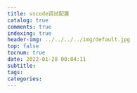 ```yaml
---
title: vscode调试配置
catalog: true
comments: true
indexing: true
header-img: ../../../../img/default.jpg
top: false
tocnum: true
date: 2022-01-28 00:04:11
subtitle:
tags:
categories:
---
```

